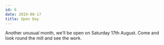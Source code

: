 ```yaml
---
id: 6
date: 2019-08-17
title: Open Day
---
```

Another unusual month, we'll be open on Saturday 17th August. Come and look round the mill and see the work. 
